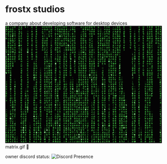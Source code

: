 # frostx studios
a company about developing software for desktop devices
![matrix](matrix.gif)
matrix.gif :troll:

owner discord status:
![Discord Presence](https://lanyard.cnrad.dev/api/908779319084589067?borderRadius=0px&amp;idleMessage=sleeping&amp;theme=dark&amp;bg=010409)